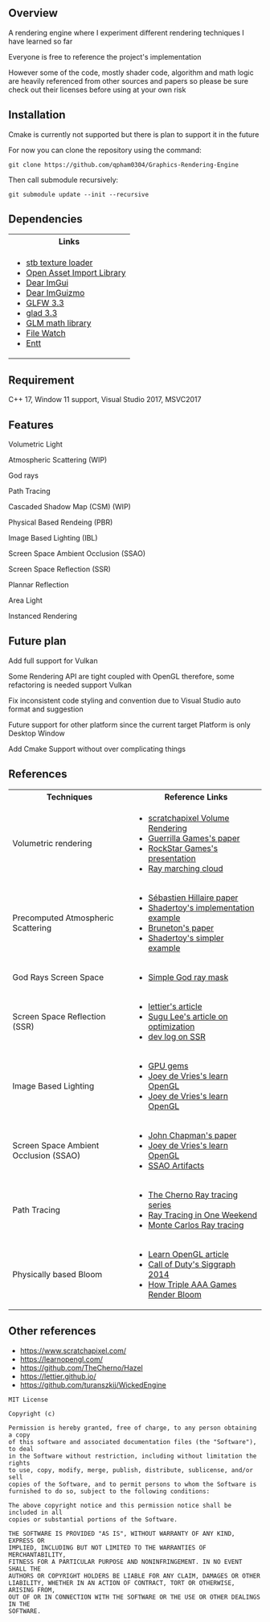 ## Overview
<p>A rendering engine where I experiment different rendering techniques I have learned so far</p>
<p>Everyone is free to reference the project's implementation</p>
<p>However some of the code, mostly shader code, algorithm and math logic are heavily referenced from other sources and papers so please be sure check out their licenses before using at your own risk</p>


## Installation

<p>Cmake is currently not supported but there is plan to support it in the future</P>
<p>For now you can clone the repository using the command:</p>

```git clone https://github.com/qpham0304/Graphics-Rendering-Engine ```

<p>Then call submodule recursively:</p>

```git submodule update --init --recursive ```


## Dependencies
<table>
  <tr>
    <th>Links</th>
  </tr>
  <tr>
    <td>
      <ul>
        <li><a href="https://github.com/nothings/stb">stb texture loader</a></li>
        <li><a href="https://github.com/assimp/assimp">Open Asset Import Library</a></li>
        <li><a href="https://github.com/ocornut/imgui">Dear ImGui</a></li>
        <li><a href="https://github.com/CedricGuillemet/ImGuizmo">Dear ImGuizmo</a></li>
        <li><a href="https://www.glfw.org/">GLFW 3.3</a></li>
        <li><a href="https://glad.dav1d.de/">glad 3.3</a></li>
        <li><a href="https://github.com/g-truc/glm">GLM math library</a></li>
        <li><a href="https://github.com/ThomasMonkman/filewatch">File Watch</a></li>
        <li><a href="https://github.com/ocornut/imgui">Entt</a></li>
      </ul>
    </td>
  </tr>
  
</table>

## Requirement
C++ 17, Window 11 support, Visual Studio 2017, MSVC2017

## Features
<p>Volumetric Light</p>
<p>Atmospheric Scattering (WIP)</p>
<p>God rays</p>
<p>Path Tracing</p>
<p>Cascaded Shadow Map (CSM) (WIP)</p>
<p>Physical Based Rendeing (PBR)</p>
<p>Image Based Lighting (IBL)</p>
<p>Screen Space Ambient Occlusion (SSAO)</p>
<p>Screen Space Reflection (SSR)</p>
<p>Plannar Reflection</p>
<p>Area Light</p>
<p>Instanced Rendering</p>

## Future plan
<p>Add full support for Vulkan</p>
<p>Some Rendering API are tight coupled with OpenGL therefore, some refactoring is needed support Vulkan</p>
<p>Fix inconsistent code styling and convention due to Visual Studio auto format and suggestion</p>
<p>Future support for other platform since the current target Platform is only Desktop Window</p>
<p>Add Cmake Support without over complicating things</p>

## References
<table>
  <tr>
    <th>Techniques</th>
    <th>Reference Links</th>
  </tr>
  <tr>
    <td>Volumetric rendering</td>
    <td>
      <ul>
        <li><a href="https://www.scratchapixel.com/lessons/3d-basic-rendering/volume-rendering-for-developers/intro-volume-rendering.html">scratchapixel Volume Rendering
</a></li>
        <li><a href="https://www.guerrilla-games.com/read/the-real-time-volumetric-cloudscapes-of-horizon-zero-dawn">Guerrilla Games's paper
</a></li>
        <li><a href="https://youtu.be/9-HTvoBi0Iw?t=7132">RockStar Games's presentation
</a></li>
        <li><a href="https://blog.42yeah.is/rendering/2023/02/11/clouds.html">Ray marching cloud</li>
      </ul>
    </td>
  </tr>
  <tr>
    <td>Precomputed Atmospheric Scattering</td>
    <td>
      <ul>
        <li><a href="https://sebh.github.io/publications/egsr2020.pdf">Sébastien Hillaire paper</a></li>
        <li><a href="https://www.shadertoy.com/view/slSXRW">Shadertoy's implementation example</a></li>
        <li><a href="https://ebruneton.github.io/precomputed_atmospheric_scattering/">Bruneton's paper</a></li>
        <li><a href="https://www.shadertoy.com/view/wlBXWK">Shadertoy's simpler example</a></li>
      </ul>
    </td>
  </tr>
  <tr>
    <td>God Rays Screen Space</td>
    <td>
      <ul>
        <li><a href="https://medium.com/community-play-3d/god-rays-whats-that-5a67f26aeac2">Simple God ray mask</a></li>
      </ul>
    </td>
  </tr>
  <tr>
    <td>Screen Space Reflection (SSR)</td>
    <td>
      <ul>
        <li><a href="https://lettier.github.io/3d-game-shaders-for-beginners/screen-space-reflection.html">lettier's article</a></li>
        <li><a href="https://sugulee.wordpress.com/2021/01/16/performance-optimizations-for-screen-space-reflections-technique-part-1-linear-tracing-method/">Sugu Lee's article on optimization</a></li>
        <li><a href="https://virtexedge.design/shader-series-basic-screen-space-reflections/">dev log on SSR</a></li>
      </ul>
    </td>
  </tr>
  <tr>
    <td>Image Based Lighting</td>
    <td>
      <ul>
        <li><a href="https://developer.nvidia.com/gpugems/gpugems/part-iii-materials/chapter-19-image-based-lighting">GPU gems</a></li>
        <li><a href="https://learnopengl.com/PBR/IBL/Diffuse-irradiance">Joey de Vries's learn OpenGL</a></li>
        <li><a href="https://learnopengl.com/PBR/IBL/Specular-IBL">Joey de Vries's learn OpenGL</a></li>
      </ul>
    </td>
  </tr>
  <tr>
    <td>Screen Space Ambient Occlusion (SSAO)</td>
    <td>
      <ul>
        <li><a href="https://john-chapman-graphics.blogspot.com/2013/01/ssao-tutorial.html">John Chapman's paper</a></li>
        <li><a href="https://learnopengl.com/Advanced-Lighting/SSAO">Joey de Vries's learn OpenGL</a></li>
        <li><a href="https://mtnphil.wordpress.com/2013/06/26/know-your-ssao-artifacts/">SSAO Artifacts</a></li>
      </ul>
    </td>
  </tr>
  <tr>
    <td>Path Tracing</td>
    <td>
      <ul>
        <li><a href="https://www.youtube.com/playlist?list=PLlrATfBNZ98edc5GshdBtREv5asFW3yXl">The Cherno Ray tracing series</a></li>
        <li><a href="https://github.com/RayTracing">Ray Tracing in One Weekend</a></li>
        <li><a href="https://www.shadertoy.com/view/ldtSR2">Monte Carlos Ray tracing</a></li>
      </ul>
    </td>
  </tr>
  <tr>
    <td>Physically based Bloom</td>
    <td>
      <ul>
        <li><a href="https://learnopengl.com/Guest-Articles/2022/Phys.-Based-Bloom"> Learn OpenGL article</a></li>
        <li><a href="https://www.iryoku.com/next-generation-post-processing-in-call-of-duty-advanced-warfare/">Call of Duty's Siggraph 2014</a></li>
        <li><a href="https://www.youtube.com/watch?v=ml-5OGZC7vE">How Triple AAA Games Render Bloom</a></li>
      </ul>
    </td>
  </tr>
</table>


## Other references
<ul>
  <li><a href="https://www.scratchapixel.com/">https://www.scratchapixel.com/</a></li>
  <li><a href="https://learnopengl.com/">https://learnopengl.com/</a></li>
  <li><a href="https://github.com/TheCherno/Hazel">https://github.com/TheCherno/Hazel</a></li>
  <li><a href="https://lettier.github.io/">https://lettier.github.io/</a></li>
  <li><a href="https://github.com/turanszkij/WickedEngine">https://github.com/turanszkij/WickedEngine</a></li>
</ul>


```
MIT License

Copyright (c)

Permission is hereby granted, free of charge, to any person obtaining a copy
of this software and associated documentation files (the "Software"), to deal
in the Software without restriction, including without limitation the rights
to use, copy, modify, merge, publish, distribute, sublicense, and/or sell
copies of the Software, and to permit persons to whom the Software is
furnished to do so, subject to the following conditions:

The above copyright notice and this permission notice shall be included in all
copies or substantial portions of the Software.

THE SOFTWARE IS PROVIDED "AS IS", WITHOUT WARRANTY OF ANY KIND, EXPRESS OR
IMPLIED, INCLUDING BUT NOT LIMITED TO THE WARRANTIES OF MERCHANTABILITY,
FITNESS FOR A PARTICULAR PURPOSE AND NONINFRINGEMENT. IN NO EVENT SHALL THE
AUTHORS OR COPYRIGHT HOLDERS BE LIABLE FOR ANY CLAIM, DAMAGES OR OTHER
LIABILITY, WHETHER IN AN ACTION OF CONTRACT, TORT OR OTHERWISE, ARISING FROM,
OUT OF OR IN CONNECTION WITH THE SOFTWARE OR THE USE OR OTHER DEALINGS IN THE
SOFTWARE.
```